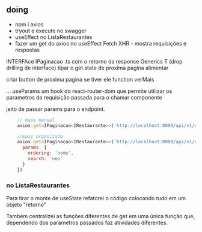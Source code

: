 ## doing
- npm i axios
- tryout e execute no swagger
- useEffect no ListaRestaurantes
- fazer um get do axios no useEffect
Fetch XHR - mostra requisições e respostas

INTERFAce IPaginacao .ts com o retorno da response
Generics T (drop drilling de interface)
tipar o get
state de proxima pagina
alimentar

criar button de proxima pagina se tiver ele
function verMais

... useParams um hook do react-router-dom que permite utilizar os parametros da requisição passada para o chamar componente

jeito de passar params para o endpoint.

```js
    // mais manual
    axios.get<IPaginacao<IRestaurante>>('http://localhost:8000/api/v1/restaurantes/?ordering=nome&search=neo')

    //mais organizado
    axios.get<IPaginacao<IRestaurante>>('http://localhost:8000/api/v1/restaurantes/', {
      params: {
        ordering: 'nome',
        search: 'neo'
      }
    })
```
### no ListaRestaurantes

Para tirar o monte de useState refatorei o código colocando tudo em um objeto "retorno"

Também centralizei as funções diferentes de get em uma única função que, dependendo dos parametros passados faz atividades diferentes.